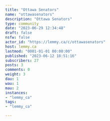 ```yaml
---
title: "Ottawa Senators" 
name: "ottawasenators"
description: "Ottawa Senators"
type: community
date: "2023-06-29 12:34:48"
draft: false
nsfw: false
actor_id: "https://lemmy.ca/c/ottawasenators"
host: lemmy.ca
lastmod: "0001-01-01 00:00:00"
published: "2023-06-12 18:51:16"
subscribers: 27
posts: 3
comments: 0
weight: 3
dau: 1
wau: 1
mau: 2
instances:
- "lemmy_ca"
tags: 
- "lemmy_ca"

---
```


